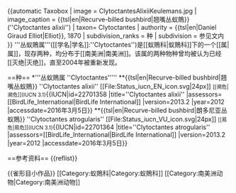 {{automatic Taxobox
| image = ClytoctantesAlixiiKeulemans.jpg
| image_caption = {{tsl|en|Recurve-billed bushbird|翘嘴丛蚁鵙}} (''Clytoctantes alixii'') 
| taxon= Clytoctantes
| authority = {{tsl|en|Daniel Giraud Elliot|Elliot}}, 1870
| subdivision_ranks = 种
| subdivision = 
参见文内
}}
'''丛蚁鵙属'''([[学名|学名]]:''Clytoctantes'')是[[蚁鵙科|蚁鵙科]]下的一个[[属|属]]，现存两种，均分布于[[南美洲|南美洲]]。该属的两种物种曾均被认为已经[[灭绝|灭绝]]，直至2004年被重新发现。

==种==
*'''丛蚁鵙属 ''Clytoctantes'''''
**{{tsl|en|Recurve-billed bushbird|翘嘴丛蚁鵙}} ''Clytoctantes alixii'' [[File:Status_iucn_EN_icon.svg|24px]] <small>[[濒危|濒危]](IUCN 3.1)</small><ref>{{IUCN|id=22701358 |title=''Clytoctantes alixii'' |assessors=[[BirdLife_International|BirdLife International]] |version=2013.2 |year=2012 |accessdate=2016年3月5日}}</ref>
**{{tsl|en|Recurve-billed bushbird|朗多尼亚丛蚁鵙}} ''Clytoctantes atrogularis'' [[File:Status_iucn_VU_icon.svg|24px]] <small>[[易危|易危]](IUCN 3.1)</small><ref>{{IUCN|id=22701364 |title=''Clytoctantes atrogularis'' |assessors=[[BirdLife_International|BirdLife International]] |version=2013.2 |year=2012 |accessdate=2016年3月5日}}</ref>

==参考资料==
{{reflist}}

{{雀形目小作品}}
[[Category:蚁鵙科|Category:蚁鵙科]]
[[Category:南美洲动物|Category:南美洲动物]]